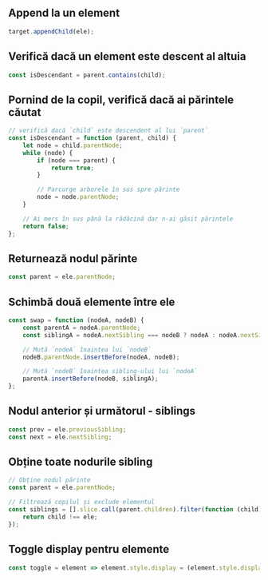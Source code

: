 ## Append la un element

```javascript
target.appendChild(ele);
```

## Verifică dacă un element este descent al altuia

```javascript
const isDescendant = parent.contains(child);
```

## Pornind de la copil, verifică dacă ai părintele căutat

```javascript
// verifică dacă `child` este descendent al lui `parent`
const isDescendant = function (parent, child) {
    let node = child.parentNode;
    while (node) {
        if (node === parent) {
            return true;
        }

        // Parcurge arborele în sus spre părinte
        node = node.parentNode;
    }

    // Ai mers în sus până la rădăcină dar n-ai găsit părintele
    return false;
};
```

## Returnează nodul părinte

```javascript
const parent = ele.parentNode;
```

## Schimbă două elemente între ele

```javascript
const swap = function (nodeA, nodeB) {
    const parentA = nodeA.parentNode;
    const siblingA = nodeA.nextSibling === nodeB ? nodeA : nodeA.nextSibling;

    // Mută `nodeA` înaintea lui `nodeB`
    nodeB.parentNode.insertBefore(nodeA, nodeB);

    // Mută `nodeB` înaintea sibling-ului lui `nodeA`
    parentA.insertBefore(nodeB, siblingA);
};
```

## Nodul anterior și următorul - siblings

```javascript
const prev = ele.previousSibling;
const next = ele.nextSibling;
```

## Obține toate nodurile sibling

```javascript
// Obține nodul părinte
const parent = ele.parentNode;

// Filtrează copilul și exclude elementul
const siblings = [].slice.call(parent.children).filter(function (child) {
    return child !== ele;
});
```

## Toggle display pentru elemente

```javascript
const toggle = element => element.style.display = (element.style.display === "none" ? "block" : "none");
```
